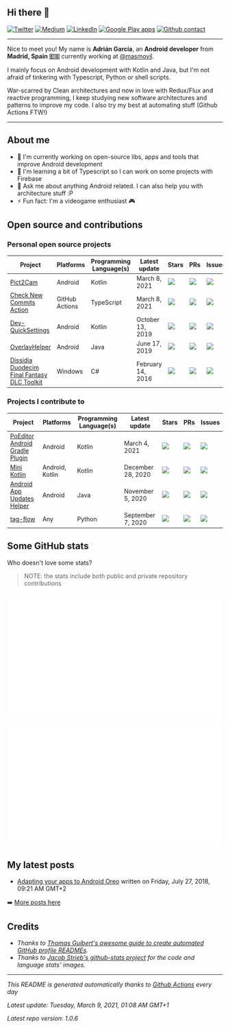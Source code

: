 ## Hi there 👋
[![Twitter](https://img.shields.io/badge/%20-1ca0f1?color=1ca0f1&label=@agl89&logo=twitter&logoColor=white&style=flat-square)](https://twitter.com/agl89)
[![Medium](https://img.shields.io/badge/%20-00ab6c?color=00ab6c&label=Adri%C3%A1n%20Garc%C3%ADa&logo=medium&logoColor=white&style=flat-square)](https://medium.com/@adrian.gl)
[![LinkedIn](https://img.shields.io/badge/%20-0e76a8?color=0e76a8&label=adriangarcialopez&logo=linkedin&logoColor=white&style=flat-square)](https://www.linkedin.com/in/adriangarcialopez)
[![Google Play apps](https://img.shields.io/badge/%20-ffd400?color=ffd400&label=Adri%C3%A1n%20Garc%C3%ADa&logo=google-play&logoColor=white&style=flat-square)](https://play.google.com/store/apps/developer?id=Adri%C3%A1n+Garc%C3%ADa)
[![Github contact](https://img.shields.io/badge/%20-f5f5f5?color=f5f5f5&label=Contact%20me%20on%20GitHub&logo=github&logoColor=white&style=flat-square)](https://github.com/adriangl/adriangl/issues/new)

------------

Nice to meet you! My name is **Adrián García**, an **Android developer** from **Madrid, Spain 🇪🇸** currently working at [@masmovil](https://github.com/masmovil).

I mainly focus on Android development with Kotlin and Java, but I'm not afraid of tinkering with Typescript, Python or shell scripts.

War-scarred by Clean architectures and now in love with Redux/Flux and reactive programming, I keep studying new software architectures and patterns to improve my code.
I also try my best at automating stuff (Github Actions FTW!)

------------

## About me
- 🔭 I'm currently working on open-source libs, apps and tools that improve Android development
- 🌱 I'm learning a bit of Typescript so I can work on some projects with Firebase
- 💬 Ask me about anything Android related. I can also help you with architecture stuff :P
- ⚡ Fun fact: I'm a videogame enthusiast 🎮

## Open source and contributions
### Personal open source projects
| Project  |   Platforms   |  Programming Language(s)  | Latest update | Stars | PRs | Issues |
| -------  | ------------- | ------------------------- | ------------- | ----- | --- | ------ |
| [Pict2Cam](https:&#x2F;&#x2F;github.com&#x2F;adriangl&#x2F;pict2cam) | Android | Kotlin | March 8, 2021 | ![](https://img.shields.io/github/stars/adriangl&#x2F;pict2cam?style=flat-square) | ![](https://img.shields.io/github/issues-pr/adriangl&#x2F;pict2cam?style=flat-square) | ![](https://img.shields.io/github/issues/adriangl&#x2F;pict2cam?style=flat-square)
| [Check New Commits Action](https:&#x2F;&#x2F;github.com&#x2F;adriangl&#x2F;check-new-commits-action) | GitHub Actions | TypeScript | March 8, 2021 | ![](https://img.shields.io/github/stars/adriangl&#x2F;check-new-commits-action?style=flat-square) | ![](https://img.shields.io/github/issues-pr/adriangl&#x2F;check-new-commits-action?style=flat-square) | ![](https://img.shields.io/github/issues/adriangl&#x2F;check-new-commits-action?style=flat-square)
| [Dev-QuickSettings](https:&#x2F;&#x2F;github.com&#x2F;adriangl&#x2F;Dev-QuickSettings) | Android | Kotlin | October 13, 2019 | ![](https://img.shields.io/github/stars/adriangl&#x2F;Dev-QuickSettings?style=flat-square) | ![](https://img.shields.io/github/issues-pr/adriangl&#x2F;Dev-QuickSettings?style=flat-square) | ![](https://img.shields.io/github/issues/adriangl&#x2F;Dev-QuickSettings?style=flat-square)
| [OverlayHelper](https:&#x2F;&#x2F;github.com&#x2F;adriangl&#x2F;OverlayHelper) | Android | Java | June 17, 2019 | ![](https://img.shields.io/github/stars/adriangl&#x2F;OverlayHelper?style=flat-square) | ![](https://img.shields.io/github/issues-pr/adriangl&#x2F;OverlayHelper?style=flat-square) | ![](https://img.shields.io/github/issues/adriangl&#x2F;OverlayHelper?style=flat-square)
| [Dissidia Duodecim Final Fantasy DLC Toolkit](https:&#x2F;&#x2F;github.com&#x2F;adriangl&#x2F;DissDlcToolkit) | Windows | C# | February 14, 2016 | ![](https://img.shields.io/github/stars/adriangl&#x2F;DissDlcToolkit?style=flat-square) | ![](https://img.shields.io/github/issues-pr/adriangl&#x2F;DissDlcToolkit?style=flat-square) | ![](https://img.shields.io/github/issues/adriangl&#x2F;DissDlcToolkit?style=flat-square)

### Projects I contribute to
| Project  |   Platforms   |  Programming Language(s)  | Latest update | Stars | PRs | Issues |
| -------  | ------------- | ------------------------- | ------------- | ----- | --- | ------ |
| [PoEditor Android Gradle Plugin](https://github.com/bq&#x2F;poeditor-android-gradle-plugin) | Android | Kotlin | March 4, 2021 | ![](https://img.shields.io/github/stars/bq&#x2F;poeditor-android-gradle-plugin?style=flat-square) | ![](https://img.shields.io/github/issues-pr/bq&#x2F;poeditor-android-gradle-plugin?style=flat-square) | ![](https://img.shields.io/github/issues/bq&#x2F;poeditor-android-gradle-plugin?style=flat-square)
| [Mini Kotlin](https://github.com/bq&#x2F;mini-kotlin) | Android, Kotlin | Kotlin | December 28, 2020 | ![](https://img.shields.io/github/stars/bq&#x2F;mini-kotlin?style=flat-square) | ![](https://img.shields.io/github/issues-pr/bq&#x2F;mini-kotlin?style=flat-square) | ![](https://img.shields.io/github/issues/bq&#x2F;mini-kotlin?style=flat-square)
| [Android App Updates Helper](https://github.com/bq&#x2F;android-app-updates-helper) | Android | Java | November 5, 2020 | ![](https://img.shields.io/github/stars/bq&#x2F;android-app-updates-helper?style=flat-square) | ![](https://img.shields.io/github/issues-pr/bq&#x2F;android-app-updates-helper?style=flat-square) | ![](https://img.shields.io/github/issues/bq&#x2F;android-app-updates-helper?style=flat-square)
| [tag-flow](https://github.com/bq&#x2F;tag-flow) | Any | Python | September 7, 2020 | ![](https://img.shields.io/github/stars/bq&#x2F;tag-flow?style=flat-square) | ![](https://img.shields.io/github/issues-pr/bq&#x2F;tag-flow?style=flat-square) | ![](https://img.shields.io/github/issues/bq&#x2F;tag-flow?style=flat-square)

## Some GitHub stats
Who doesn't love some stats?
> NOTE: the stats include both public and private repository contributions

![Code stats](https://github.com/adriangl/github-stats/raw/master/generated/overview.svg) 
![Top Langs](https://github.com/adriangl/github-stats/raw/master/generated/languages.svg)

## My latest posts
* [Adapting your apps to Android Oreo](https:&#x2F;&#x2F;medium.com&#x2F;bq-engineering&#x2F;adapting-your-apps-to-android-oreo-56055fbfbeef?source&#x3D;rss-9494e2f269a9------2) written on Friday, July 27, 2018, 09:21 AM GMT+2

➡️ [More posts here](https:&#x2F;&#x2F;medium.com&#x2F;@adrian.gl?source&#x3D;rss-9494e2f269a9------2)

## Credits
* _Thanks to [Thomas Guibert's awesome guide to create automated GitHub profile READMEs](https://medium.com/swlh/how-to-create-a-self-updating-readme-md-for-your-github-profile-f8b05744ca91)._
* _Thanks to [Jacob Strieb's github-stats project](https://github.com/jstrieb/github-stats) for the code and language stats' images._

------------

_This README is generated automatically thanks to [Github Actions](https://github.com/features/actions) every day_ 

_Latest update: Tuesday, March 9, 2021, 01:08 AM GMT+1_

_Latest repo version: 1.0.6_
